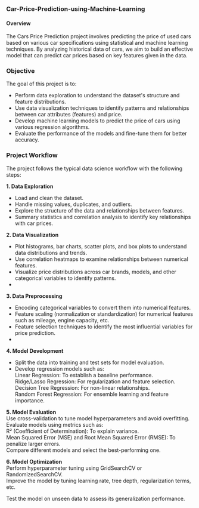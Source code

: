### Car-Price-Prediction-using-Machine-Learning  
#### Overview  
The Cars Price Prediction project involves predicting the price of used cars based on various car specifications using statistical and machine learning techniques. By analyzing historical data of cars, we aim to build an effective model that can predict car prices based on key features given in the data.   
### Objective  
The goal of this project is to:    
- Perform data exploration to understand the dataset's structure and feature distributions.  
- Use data visualization techniques to identify patterns and relationships between car attributes (features) and price.  
- Develop machine learning models to predict the price of cars using various regression algorithms.  
- Evaluate the performance of the models and fine-tune them for better accuracy.  
  
### Project Workflow  
The project follows the typical data science workflow with the following steps:   

**1. Data Exploration**  
- Load and clean the dataset.  
- Handle missing values, duplicates, and outliers.  
- Explore the structure of the data and relationships between features.  
- Summary statistics and correlation analysis to identify key relationships with car prices.
  
**2. Data Visualization**  
- Plot histograms, bar charts, scatter plots, and box plots to understand data distributions and trends.
- Use correlation heatmaps to examine relationships between numerical features.
- Visualize price distributions across car brands, models, and other categorical variables to identify patterns.
- 
**3. Data Preprocessing**  
- Encoding categorical variables to convert them into numerical features.
- Feature scaling (normalization or standardization) for numerical features such as mileage, engine capacity, etc.
- Feature selection techniques to identify the most influential variables for price prediction.
- 
**4. Model Development**  
- Split the data into training and test sets for model evaluation.  
- Develop regression models such as:    
Linear Regression: To establish a baseline performance.  
Ridge/Lasso Regression: For regularization and feature selection.  
Decision Tree Regression: For non-linear relationships.  
Random Forest Regression: For ensemble learning and feature importance.

**5. Model Evaluation**  
Use cross-validation to tune model hyperparameters and avoid overfitting.  
Evaluate models using metrics such as:  
R² (Coefficient of Determination): To explain variance.  
Mean Squared Error (MSE) and Root Mean Squared Error (RMSE): To penalize larger errors.  
Compare different models and select the best-performing one. 

**6. Model Optimization**  
Perform hyperparameter tuning using GridSearchCV or RandomizedSearchCV.  
Improve the model by tuning learning rate, tree depth, regularization terms, etc.  
  
Test the model on unseen data to assess its generalization performance.  
  
